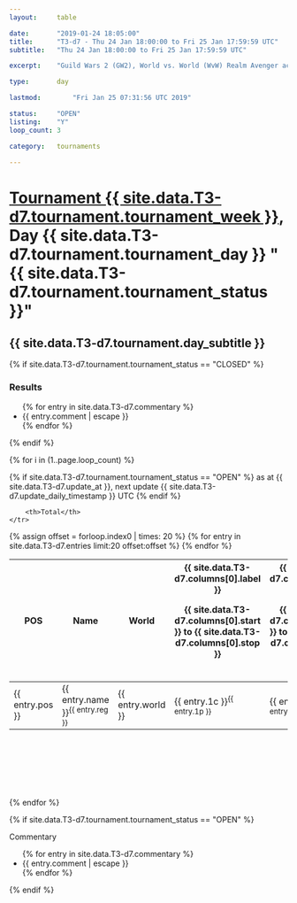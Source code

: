 ```yaml
---
layout: 	table

date: 		"2019-01-24 18:05:00"
title: 		"T3-d7 - Thu 24 Jan 18:00:00 to Fri 25 Jan 17:59:59 UTC"
subtitle: 	"Thu 24 Jan 18:00:00 to Fri 25 Jan 17:59:59 UTC"

excerpt:    "Guild Wars 2 (GW2), World vs. World (WvW) Realm Avenger achivement Tournament. \"Every Kill Counts\""

type:       day

lastmod: 		"Fri Jan 25 07:31:56 UTC 2019"

status:     "OPEN"
listing:    "Y"
loop_count: 3

category: 	tournaments

---
```

<div class="table_header">
    <h1><a href="{{ site.data.T3-d7.tournament.week_url }}">Tournament {{ site.data.T3-d7.tournament.tournament_week }}</a>, Day {{ site.data.T3-d7.tournament.tournament_day }} "{{ site.data.T3-d7.tournament.tournament_status }}"</h1>
    <h2>{{ site.data.T3-d7.tournament.day_subtitle }}</h2> 
</div>

{% if site.data.T3-d7.tournament.tournament_status == "CLOSED" %} 
<div class="commentary">
  <h3>Results</h3>
  <ul>
    {% for entry in site.data.T3-d7.commentary %}
    <li class="commentary_list">{{ entry.comment | escape }}</li>
    {% endfor %}
  </ul>
</div>
{% endif %}


{% for i in (1..page.loop_count) %}

{% if site.data.T3-d7.tournament.tournament_status == "OPEN" %} 
<span class="table_nextupdate">as at {{ site.data.T3-d7.update_at }}, next update {{ site.data.T3-d7.update_daily_timestamp }} UTC</span> 
{% endif %}

<table class="day_table">
  <colgroup>
    <col style="width:18px">
    <col style="width:55px">
    <col style="width:55px">
    <col style="width:12px">
    <col style="width:12px">
    <col style="width:12px">
    <col style="width:12px">
    <col style="width:12px">
    <col style="width:12px">
    <col style="width:12px">
    <col style="width:12px">
    <col style="width:12px">
    <col style="width:12px">
    <col style="width:12px">
    <col style="width:12px">
    <col style="width:12px">
    <col style="width:12px">
    <col style="width:12px">
    <col style="width:12px">
    <col style="width:12px">
    <col style="width:12px">
    <col style="width:12px">
    <col style="width:12px">
    <col style="width:12px">
    <col style="width:12px">
    <col style="width:12px">
    <col style="width:12px">
    <col style="width:18px">
  </colgroup>  
  <thead>
    <tr>
        <th>POS</th>
        <th class="AlignLeft">Name</th>
        <th class="AlignLeft">World</th>

<th><div class="label">{{ site.data.T3-d7.columns[0].label }}<p class="onhover">{{ site.data.T3-d7.columns[0].start }} to {{ site.data.T3-d7.columns[0].stop }}</p></div>​</th>
<th><div class="label">{{ site.data.T3-d7.columns[1].label }}<p class="onhover">{{ site.data.T3-d7.columns[1].start }} to {{ site.data.T3-d7.columns[1].stop }}</p></div>​</th>
<th><div class="label">{{ site.data.T3-d7.columns[2].label }}<p class="onhover">{{ site.data.T3-d7.columns[2].start }} to {{ site.data.T3-d7.columns[2].stop }}</p></div>​</th>
<th><div class="label">{{ site.data.T3-d7.columns[3].label }}<p class="onhover">{{ site.data.T3-d7.columns[3].start }} to {{ site.data.T3-d7.columns[3].stop }}</p></div>​</th>
<th><div class="label">{{ site.data.T3-d7.columns[4].label }}<p class="onhover">{{ site.data.T3-d7.columns[4].start }} to {{ site.data.T3-d7.columns[4].stop }}</p></div>​</th>
<th><div class="label">{{ site.data.T3-d7.columns[5].label }}<p class="onhover">{{ site.data.T3-d7.columns[5].start }} to {{ site.data.T3-d7.columns[5].stop }}</p></div>​</th>
<th><div class="label">{{ site.data.T3-d7.columns[6].label }}<p class="onhover">{{ site.data.T3-d7.columns[6].start }} to {{ site.data.T3-d7.columns[6].stop }}</p></div>​</th>
<th><div class="label">{{ site.data.T3-d7.columns[7].label }}<p class="onhover">{{ site.data.T3-d7.columns[7].start }} to {{ site.data.T3-d7.columns[7].stop }}</p></div>​</th>
<th><div class="label">{{ site.data.T3-d7.columns[8].label }}<p class="onhover">{{ site.data.T3-d7.columns[8].start }} to {{ site.data.T3-d7.columns[8].stop }}</p></div>​</th>
<th><div class="label">{{ site.data.T3-d7.columns[9].label }}<p class="onhover">{{ site.data.T3-d7.columns[9].start }} to {{ site.data.T3-d7.columns[9].stop }}</p></div>​</th>
<th><div class="label">{{ site.data.T3-d7.columns[10].label }}<p class="onhover">{{ site.data.T3-d7.columns[10].start }} to {{ site.data.T3-d7.columns[10].stop }}</p></div>​</th>

<th><div class="label">{{ site.data.T3-d7.columns[11].label }}<p class="onhover">{{ site.data.T3-d7.columns[11].start }} to {{ site.data.T3-d7.columns[11].stop }}</p></div>​</th>
<th><div class="label">{{ site.data.T3-d7.columns[12].label }}<p class="onhover">{{ site.data.T3-d7.columns[12].start }} to {{ site.data.T3-d7.columns[12].stop }}</p></div>​</th>
<th><div class="label">{{ site.data.T3-d7.columns[13].label }}<p class="onhover">{{ site.data.T3-d7.columns[13].start }} to {{ site.data.T3-d7.columns[13].stop }}</p></div>​</th>
<th><div class="label">{{ site.data.T3-d7.columns[14].label }}<p class="onhover">{{ site.data.T3-d7.columns[14].start }} to {{ site.data.T3-d7.columns[14].stop }}</p></div>​</th>
<th><div class="label">{{ site.data.T3-d7.columns[15].label }}<p class="onhover">{{ site.data.T3-d7.columns[15].start }} to {{ site.data.T3-d7.columns[15].stop }}</p></div>​</th>
<th><div class="label">{{ site.data.T3-d7.columns[16].label }}<p class="onhover">{{ site.data.T3-d7.columns[16].start }} to {{ site.data.T3-d7.columns[16].stop }}</p></div>​</th>
<th><div class="label">{{ site.data.T3-d7.columns[17].label }}<p class="onhover">{{ site.data.T3-d7.columns[17].start }} to {{ site.data.T3-d7.columns[17].stop }}</p></div>​</th>
<th><div class="label">{{ site.data.T3-d7.columns[18].label }}<p class="onhover">{{ site.data.T3-d7.columns[18].start }} to {{ site.data.T3-d7.columns[18].stop }}</p></div>​</th>
<th><div class="label">{{ site.data.T3-d7.columns[19].label }}<p class="onhover">{{ site.data.T3-d7.columns[19].start }} to {{ site.data.T3-d7.columns[19].stop }}</p></div>​</th>
<th><div class="label">{{ site.data.T3-d7.columns[20].label }}<p class="onhover">{{ site.data.T3-d7.columns[20].start }} to {{ site.data.T3-d7.columns[20].stop }}</p></div>​</th>

<th><div class="label">{{ site.data.T3-d7.columns[21].label }}<p class="onhover">{{ site.data.T3-d7.columns[21].start }} to {{ site.data.T3-d7.columns[21].stop }}</p></div>​</th>
<th><div class="label">{{ site.data.T3-d7.columns[22].label }}<p class="onhover">{{ site.data.T3-d7.columns[22].start }} to {{ site.data.T3-d7.columns[22].stop }}</p></div>​</th>
<th><div class="label">{{ site.data.T3-d7.columns[23].label }}<p class="onhover">{{ site.data.T3-d7.columns[23].start }} to {{ site.data.T3-d7.columns[23].stop }}</p></div>​</th>

        <th>Total</th>
    </tr>
  </thead>
  {% assign offset = forloop.index0 | times: 20 %}
<tbody>
{% for entry in site.data.T3-d7.entries limit:20 offset:offset %}
  <tr>
    <td class="pl{{ entry.pos }}">{{ entry.pos }}</td>
    <td class="AlignLeft">{{ entry.name }}<sup>{{ entry.reg }}</sup></td>
    <td class="AlignLeft">{{ entry.world }}</td>
    <td class="pl{{ entry.1p }}">{{ entry.1c }}<sup>{{ entry.1p }}</sup></td>
    <td class="pl{{ entry.2p }}">{{ entry.2c }}<sup>{{ entry.2p }}</sup></td>
    <td class="pl{{ entry.3p }}">{{ entry.3c }}<sup>{{ entry.3p }}</sup></td>
    <td class="pl{{ entry.4p }}">{{ entry.4c }}<sup>{{ entry.4p }}</sup></td>
    <td class="pl{{ entry.5p }}">{{ entry.5c }}<sup>{{ entry.5p }}</sup></td>
    <td class="pl{{ entry.6p }}">{{ entry.6c }}<sup>{{ entry.6p }}</sup></td>
    <td class="pl{{ entry.7p }}">{{ entry.7c }}<sup>{{ entry.7p }}</sup></td>
    <td class="pl{{ entry.8p }}">{{ entry.8c }}<sup>{{ entry.8p }}</sup></td>
    <td class="pl{{ entry.9p }}">{{ entry.9c }}<sup>{{ entry.9p }}</sup></td>
    <td class="pl{{ entry.10p }}">{{ entry.10c }}<sup>{{ entry.10p }}</sup></td>
    <td class="pl{{ entry.11p }}">{{ entry.11c }}<sup>{{ entry.11p }}</sup></td>
    <td class="pl{{ entry.12p }}">{{ entry.12c }}<sup>{{ entry.12p }}</sup></td>
    <td class="pl{{ entry.13p }}">{{ entry.13c }}<sup>{{ entry.13p }}</sup></td>
    <td class="pl{{ entry.14p }}">{{ entry.14c }}<sup>{{ entry.14p }}</sup></td>
    <td class="pl{{ entry.15p }}">{{ entry.15c }}<sup>{{ entry.15p }}</sup></td>
    <td class="pl{{ entry.16p }}">{{ entry.16c }}<sup>{{ entry.16p }}</sup></td>
    <td class="pl{{ entry.17p }}">{{ entry.17c }}<sup>{{ entry.17p }}</sup></td>
    <td class="pl{{ entry.18p }}">{{ entry.18c }}<sup>{{ entry.18p }}</sup></td>
    <td class="pl{{ entry.19p }}">{{ entry.19c }}<sup>{{ entry.19p }}</sup></td>
    <td class="pl{{ entry.20p }}">{{ entry.20c }}<sup>{{ entry.20p }}</sup></td>
    <td class="pl{{ entry.21p }}">{{ entry.21c }}<sup>{{ entry.21p }}</sup></td>
    <td class="pl{{ entry.22p }}">{{ entry.22c }}<sup>{{ entry.22p }}</sup></td>
    <td class="pl{{ entry.23p }}">{{ entry.23c }}<sup>{{ entry.23p }}</sup></td>
    <td class="pl{{ entry.24p }}">{{ entry.24c }}<sup>{{ entry.24p }}</sup></td>
    <td>{{ entry.total }}</td>
  </tr>
{% endfor %}  
</tbody>
</table>
<div class="leaderboard">
  <script async src="//pagead2.googlesyndication.com/pagead/js/adsbygoogle.js"></script>
  <!-- 728x90 -->
  <ins class="adsbygoogle"
       style="display:inline-block;width:728px;height:90px"
       data-ad-client="ca-pub-3274917281288240"
       data-ad-slot="3870538733"></ins>
  <script>
  (adsbygoogle = window.adsbygoogle || []).push({});
  </script>    
</div>
<br />
{% endfor %}

{% if site.data.T3-d7.tournament.tournament_status == "OPEN" %} 
<div class="commentary">
  <span class="commentary_title">Commentary</span>
  <ul>
    {% for entry in site.data.T3-d7.commentary %}
    <li class="commentary_list">{{ entry.comment | escape }}</li>
    {% endfor %}
  </ul>
</div>
{% endif %}


